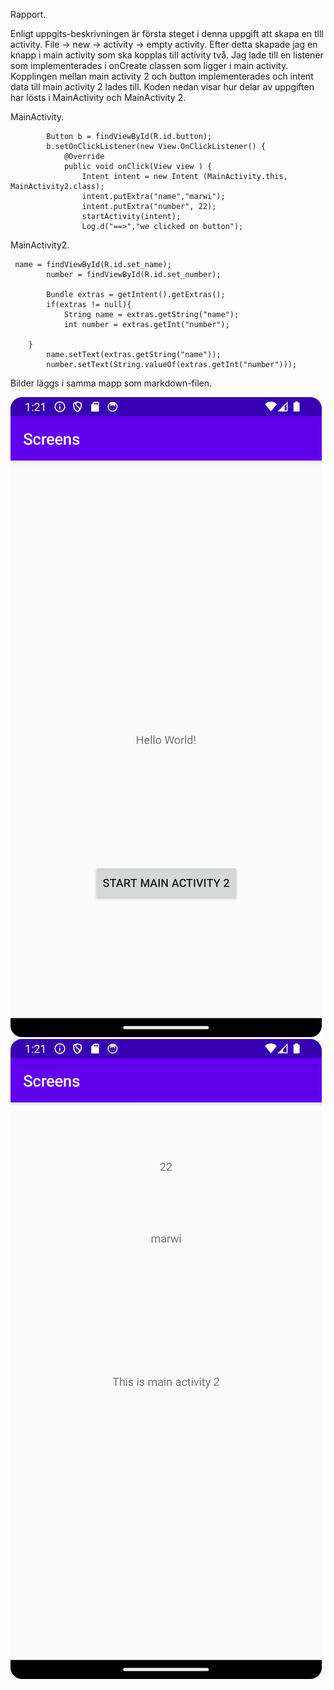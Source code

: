 Rapport.

Enligt uppgits-beskrivningen är första steget i denna uppgift att skapa en tlll activity.
File -> new -> activity -> empty activity.
Efter detta skapade jag en knapp i main activity som ska kopplas till activity två. Jag lade till en listener som implementerades i onCreate classen som ligger i main activity. 
Kopplingen mellan main activity 2 och button implementerades och intent data till main activity 2 lades till.
Koden nedan visar hur delar av uppgiften har lösts i MainActivity och MainActivity 2.

MainActivity.
```
        Button b = findViewById(R.id.button);
        b.setOnClickListener(new View.OnClickListener() {
            @Override
            public void onClick(View view ) {
                Intent intent = new Intent (MainActivity.this, MainActivity2.class);
                intent.putExtra("name","marwi");
                intent.putExtra("number", 22);
                startActivity(intent);
                Log.d("==>","we clicked on button");
```

MainActivity2.
```
 name = findViewById(R.id.set_name);
        number = findViewById(R.id.set_number);

        Bundle extras = getIntent().getExtras();
        if(extras != null){
            String name = extras.getString("name");
            int number = extras.getInt("number");

    }
        name.setText(extras.getString("name"));
        number.setText(String.valueOf(extras.getInt("number")));
```
Bilder läggs i samma mapp som markdown-filen.

![](Screenshot_1.png)
![](Screenshot_2.png)